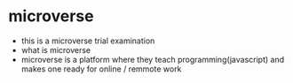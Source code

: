 # microverse
- this is a microverse trial examination
- what is microverse 
- microverse is a platform where they teach programming(javascript) and makes one ready for online / remmote work

